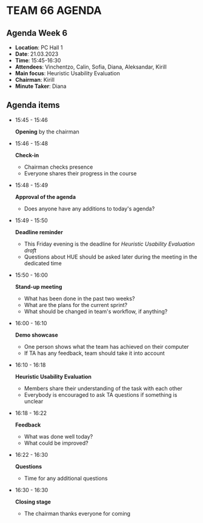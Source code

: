 # TEAM 66 AGENDA

## Agenda Week 6

* __Location__: PC Hall 1
* __Date__: 21.03.2023
* __Time__: 15:45-16:30
* __Attendees__: Vinchentzo, Calin, Sofia, Diana, Aleksandar, Kirill
* __Main focus__: Heuristic Usability Evaluation
* __Chairman__: Kirill
* __Minute Taker__: Diana

## Agenda items

* 15:45 - 15:46 
	
	__Opening__ by the chairman

* 15:46 - 15:48

	__Check-in__
	
	* Chairman checks presence
	* Everyone shares their progress in the course
	
* 15:48 - 15:49

	__Approval of the agenda__
	
	* Does anyone have any additions to today's agenda?
	
* 15:49 - 15:50

	__Deadline reminder__ 
	
	* This Friday evening is the deadline for _Heuristic Usability Evaluation draft_
	* Questions about HUE should be asked later during the meeting in the dedicated time
	
* 15:50 - 16:00

	__Stand-up meeting__
	
	* What has been done in the past two weeks?
	* What are the plans for the current sprint?
	* What should be changed in team's workflow, if anything?
	
* 16:00 - 16:10

	__Demo showcase__
	
	* One person shows what the team has achieved on their computer
	* If TA has any feedback, team should take it into account

* 16:10 - 16:18

	__Heuristic Usability Evaluation__
	
	* Members share their understanding of the task with each other
	* Everybody is encouraged to ask TA questions if something is unclear
	
* 16:18 - 16:22

	__Feedback__
	
	* What was done well today?
	* What could be improved?

* 16:22 - 16:30

	__Questions__
	
	* Time for any additional questions
	
* 16:30 - 16:30

	__Closing stage__
	
	* The chairman thanks everyone for coming